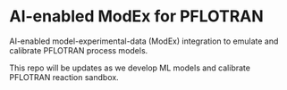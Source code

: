 # AI-enabled ModEx for PFLOTRAN

AI-enabled model-experimental-data (ModEx) integration to emulate and calibrate PFLOTRAN process models.


This repo will be updates as we develop ML models and calibrate PFLOTRAN reaction sandbox.
